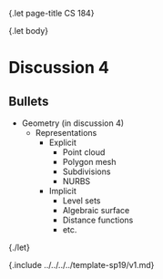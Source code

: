 {.let page-title CS 184}

{.let body}

# Discussion 4

## Bullets

- Geometry (in discussion 4)
    - Representations
        - Explicit
            - Point cloud
            - Polygon mesh
            - Subdivisions
            - NURBS
        - Implicit
            - Level sets
            - Algebraic surface
            - Distance functions
            - etc.

{./let}

{.include ../../../../template-sp19/v1.md}
